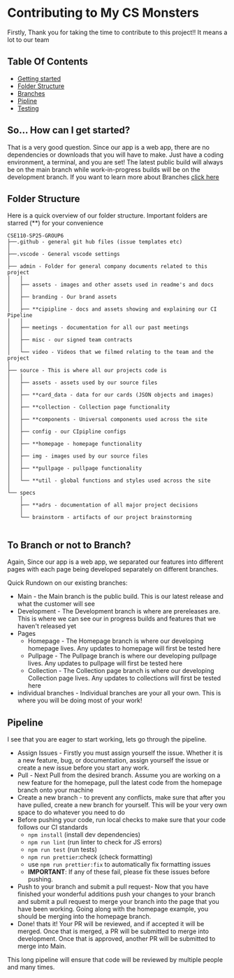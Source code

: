 # Contributing to My CS Monsters
Firstly, Thank you for taking the time to contribute to this project!! It means a lot to our team

## Table Of Contents
- [Getting started](#so-how-can-i-get-started)
- [Folder Structure](#folder-structure)
- [Branches](#to-branch-or-not-to-branch)
- [Pipline](#pipeline)
- [Testing](#testing-123)

## So... How can I get started?
That is a very good question. Since our app is a web app, there are no dependencies or downloads that you will have to make. Just have a coding environment, a terminal, and you are set! The latest public build will always be on the main branch while work-in-progress builds will be on the development branch. If you want to learn more about Branches [click here](#to-branch-or-not-to-branch)

## Folder Structure
Here is a quick overview of our folder structure. Important folders are starred (**) for your convenience
```
CSE110-SP25-GROUP6
├──.github - general git hub files (issue templates etc)
│
├──.vscode - General vscode settings
│
├── admin - Folder for general company documents related to this project
│   │
│   ├── assets - images and other assets used in readme's and docs
│   │
│   ├── branding - Our brand assets
│   │
│   ├── **cipipline - docs and assets showing and explaining our CI Pipeline
│   │
│   ├── meetings - documentation for all our past meetings
│   │
│   ├── misc - our signed team contracts
│   │
│   └── video - Videos that we filmed relating to the team and the project
│
├── source - This is where all our projects code is
│   │
│   ├── assets - assets used by our source files
│   │
│   ├── **card_data - data for our cards (JSON objects and images)
│   │
│   ├── **collection - Collection page functionality 
│   │
│   ├── **components - Universal components used across the site
│   │
│   ├── config - our CIpipline configs
│   │
│   ├── **homepage - homepage functionality
│   │
│   ├── img - images used by our source files
│   │
│   ├── **pullpage - pullpage functionality
│   │
│   └── **util - global functions and styles used across the site
│   
└── specs
    │
    ├── **adrs - documentation of all major project decisions
    │
    └── brainstorm - artifacts of our project brainstorming
    
```

## To Branch or not to Branch?
Again, Since our app is a web app, we separated our features into different pages with each page being developed separately on different branches.

Quick Rundown on our existing branches:
- Main - the Main branch is the public build. This is our latest release and what the customer will see
- Development - The Development branch is where are prereleases are. This is where we can see our in progress builds and features that we haven't released yet
- Pages
    - Homepage - The Homepage branch is where our developing homepage lives. Any updates to homepage will first be tested here
    - Pullpage - The Pullpage branch is where our developing pullpage lives. Any updates to pullpage will first be tested here 
    - Collection - The Collection page branch is where our developing Collection page lives. Any updates to collections will first be tested here
- individual branches - Individual branches are your all your own. This is where you will be doing most of your work!

## Pipeline
I see that you are eager to start working, lets go through the pipeline.
- Assign Issues - Firstly you must assign yourself the issue. Whether it is a new feature, bug, or documentation, assign yourself the issue or create a new issue before you start any work. 
- Pull - Next Pull from the desired branch. Assume you are working on a new feature for the homepage, pull the latest code from the homepage branch onto your machine
- Create a new branch - to prevent any conflicts, make sure that after you have pulled, create a new branch for yourself. This will be your very own space to do whatever you need to do
- Before pushing your code, run local checks to make sure that your code follows our CI standards
    - `npm install` (install dev dependencies)
    - `npm run lint` (run linter to check for JS errors)
    - `npm run test` (run tests)
    - `npm run prettier`:check (check formatting)
    - use `npm run prettier:fix` to automatically fix formatting issues
    - **IMPORTANT**: If any of these fail, please fix these issues before pushing.
- Push to your branch and submit a pull request- Now that you have finished your wonderful additions push your changes to your branch and submit a pull request to merge your branch into the page that you have been working. Going along with the homepage example, you should be merging into the homepage branch.
- Done! thats it! Your PR will be reviewed, and if accepted it will be merged. Once that is merged, a PR will be submitted to merge into development. Once that is approved, another PR will be submitted to merge into Main. 

This long pipeline will ensure that code will be reviewed by multiple people and many times.

<!--
## Testing... 1,2,3
Now you're wondering how to test your code huh. What a good dev you are.  
-->